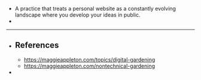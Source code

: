 - A practice that treats a personal website as a constantly evolving landscape where you develop your ideas in public.
-
- ---
- ## References
	- https://maggieappleton.com/topics/digital-gardening
	- https://maggieappleton.com/nontechnical-gardening
-